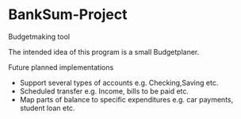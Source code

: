BankSum-Project
===============

Budgetmaking tool

The intended idea of this program is a small Budgetplaner.

Future planned implementations
  - Support several types of accounts e.g. Checking,Saving etc.
  - Scheduled transfer e.g. Income, bills to be paid etc.
  - Map parts of balance to specific expenditures e.g. car payments, student loan etc.
